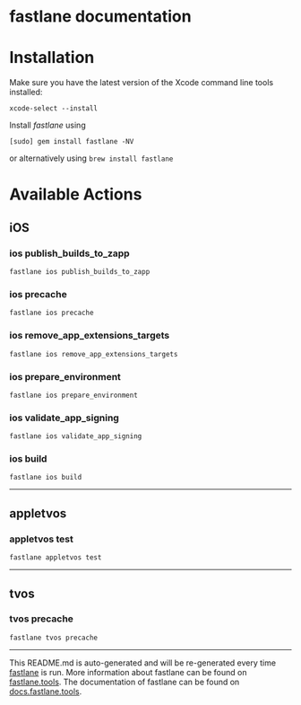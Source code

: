 fastlane documentation
================
# Installation

Make sure you have the latest version of the Xcode command line tools installed:

```
xcode-select --install
```

Install _fastlane_ using
```
[sudo] gem install fastlane -NV
```
or alternatively using `brew install fastlane`

# Available Actions
## iOS
### ios publish_builds_to_zapp
```
fastlane ios publish_builds_to_zapp
```

### ios precache
```
fastlane ios precache
```

### ios remove_app_extensions_targets
```
fastlane ios remove_app_extensions_targets
```

### ios prepare_environment
```
fastlane ios prepare_environment
```

### ios validate_app_signing
```
fastlane ios validate_app_signing
```

### ios build
```
fastlane ios build
```


----

## appletvos
### appletvos test
```
fastlane appletvos test
```


----

## tvos
### tvos precache
```
fastlane tvos precache
```


----

This README.md is auto-generated and will be re-generated every time [fastlane](https://fastlane.tools) is run.
More information about fastlane can be found on [fastlane.tools](https://fastlane.tools).
The documentation of fastlane can be found on [docs.fastlane.tools](https://docs.fastlane.tools).
